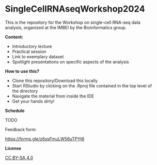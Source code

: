 # SingleCellRNAseqWorkshop2024

This is the repository for the Workshop on single-cell RNA-seq data analysis, organized at the IMBEI by the Bioinformatics group.

**Content:**

- Introductory lecture
- Practical session
- Link to exemplary dataset
- Spotlight presentations on specific aspects of the analysis

**How to use this?**

- Clone this repository/Download this locally
- Start RStudio by clicking on the .Rproj file contained in the top level of the directory
- Navigate the material from inside the IDE
- Get your hands dirty!

**Schedule**

TODO

Feedback form:

https://forms.gle/z6ssFmuLW56uTPYt6

**License**

[CC BY-SA 4.0](LICENSE.md)
